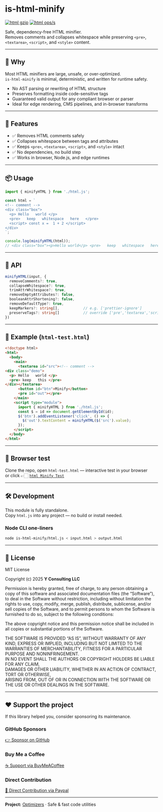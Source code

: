 # is-html-minify

[![html gzip](https://img.shields.io/endpoint?url=https://raw.githubusercontent.com/yvancg/optimizers/main/metrics/html.js.json)](./metrics/html.js.json) 
[![html ops/s](https://img.shields.io/endpoint?url=https://raw.githubusercontent.com/yvancg/optimizers/main/bench/html-minify.json)](./bench/html-minify.json)

Safe, dependency-free HTML minifier.  
Removes comments and collapses whitespace while preserving `<pre>`, `<textarea>`, `<script>`, and `<style>` content.

---

## 🚀 Why

Most HTML minifiers are large, unsafe, or over-optimized.  
`is-html-minify` is minimal, deterministic, and written for runtime safety.

- No AST parsing or rewriting of HTML structure  
- Preserves formatting inside code-sensitive tags  
- Guaranteed valid output for any compliant browser or parser  
- Ideal for edge rendering, CMS pipelines, and in-browser transforms  

---

## 🌟 Features

- ✅ Removes HTML comments safely  
- ✅ Collapses whitespace between tags and attributes  
- ✅ Keeps `<pre>`, `<textarea>`, `<script>`, and `<style>` intact  
- ✅ No dependencies, no build step  
- ✅ Works in browser, Node.js, and edge runtimes  

---

## 📦 Usage

```js
import { minifyHTML } from './html.js';

const html = `
<!-- comment -->
<div class="box">
  <p> Hello   world </p>
  <pre>   keep   whitespace   here   </pre>
  <script> const x =  1 + 2 </script>
</div>
`;

console.log(minifyHTML(html));
// <div class="box"><p>Hello world</p> <pre>   keep   whitespace   here   </pre> <script> const x =  1 + 2 </script></div>
```

---

## 🧠 API

```ts
minifyHTML(input, {
  removeComments?: true,
  collapseWhitespace?: true,
  trimAttrWhitespace?: true,
  removeEmptyAttributes?: false,
  booleanAttrShortening?: false,
  removeDefaultType?: true,
  keepMarkers?: string[],           // e.g. ['prettier-ignore']
  preserveTags?: string[]           // override ['pre','textarea','script','style']
})
```

---

## 🧪 Example (`html-test.html`)

```html
<!doctype html>
<html>
  <body>
    <main>
      <textarea id="src"><!-- comment -->
<div class="demo">
  <p> Hello   world </p>
  <pre> keep   this </pre>
</div></textarea>
      <button id="btn">Minify</button>
      <pre id="out"></pre>
    </main>
    <script type="module">
      import { minifyHTML } from './html.js';
      const $ = id => document.getElementById(id);
      $('btn').addEventListener('click', () => {
        $('out').textContent = minifyHTML($('src').value);
      });
    </script>
  </body>
</html>
```

---

## 🧪 Browser test

Clone the repo, open `html-test.html` — interactive test in your browser  
or click 👉🏻 
[`html Minify Test`](https://yvancg.github.io/optimizers/is-html-minify/html-test.html)  

---

## 🛠 Development

This module is fully standalone.  
Copy `html.js` into any project — no build or install needed.

### Node CLI one-liners

```bash
node is-html-minify/html.js < input.html > output.html
```

---

## 🪪 License

MIT License  

Copyright (c) 2025 **Y Consulting LLC**

Permission is hereby granted, free of charge, to any person obtaining a copy
of this software and associated documentation files (the “Software”), to deal
in the Software without restriction, including without limitation the rights
to use, copy, modify, merge, publish, distribute, sublicense, and/or sell
copies of the Software, and to permit persons to whom the Software is
furnished to do so, subject to the following conditions:

The above copyright notice and this permission notice shall be included in
all copies or substantial portions of the Software.

THE SOFTWARE IS PROVIDED “AS IS”, WITHOUT WARRANTY OF ANY KIND, EXPRESS OR
IMPLIED, INCLUDING BUT NOT LIMITED TO THE WARRANTIES OF MERCHANTABILITY,
FITNESS FOR A PARTICULAR PURPOSE AND NONINFRINGEMENT.  
IN NO EVENT SHALL THE AUTHORS OR COPYRIGHT HOLDERS BE LIABLE FOR ANY CLAIM,  
DAMAGES OR OTHER LIABILITY, WHETHER IN AN ACTION OF CONTRACT, TORT OR OTHERWISE,  
ARISING FROM, OUT OF OR IN CONNECTION WITH THE SOFTWARE OR THE USE OR OTHER DEALINGS IN THE SOFTWARE.

---

## ❤️ Support the project

If this library helped you, consider sponsoring its maintenance.

### GitHub Sponsors  
[👉 Sponsor on GitHub](https://github.com/sponsors/yvancg)

### Buy Me a Coffee  
[☕ Support via BuyMeACoffee](https://buymeacoffee.com/yconsulting)

### Direct Contribution  
[💸 Direct Contribution via Paypal](https://www.paypal.com/ncp/payment/4HT7CA3E7HYBA)

---

**Project:** [Optimizers](https://github.com/Yvancg/optimizers) · Safe & fast code utilities
